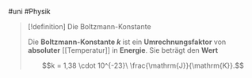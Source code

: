 #uni #Physik 

> [!definition] Die Boltzmann-Konstante
> 
> Die **Boltzmann-Konstante $k$** ist ein **Umrechnungsfaktor** von **absoluter** [[Temperatur]] in **Energie**. Sie beträgt den **Wert**
> 
> $$k = 1,38 \cdot 10^{-23}\ \frac{\mathrm{J}}{\mathrm{K}}.$$